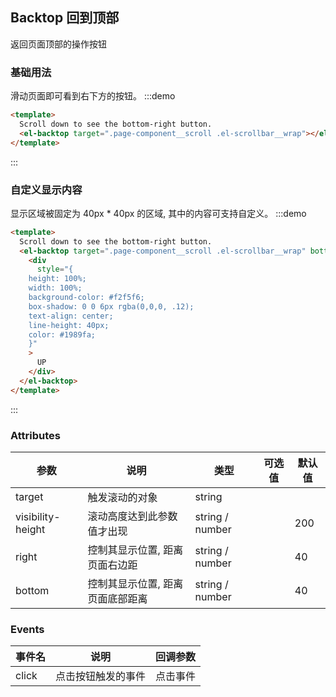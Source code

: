 ## Backtop 回到顶部

返回页面顶部的操作按钮

### 基础用法

滑动页面即可看到右下方的按钮。
:::demo

```html
<template>
  Scroll down to see the bottom-right button.
  <el-backtop target=".page-component__scroll .el-scrollbar__wrap"></el-backtop>
</template>
```

:::

### 自定义显示内容

显示区域被固定为 40px \* 40px 的区域, 其中的内容可支持自定义。
:::demo

```html
<template>
  Scroll down to see the bottom-right button.
  <el-backtop target=".page-component__scroll .el-scrollbar__wrap" bottom="100">
    <div
      style="{
    height: 100%;
    width: 100%;
    background-color: #f2f5f6;
    box-shadow: 0 0 6px rgba(0,0,0, .12);
    text-align: center;
    line-height: 40px;
    color: #1989fa;
    }"
    >
      UP
    </div>
  </el-backtop>
</template>
```

:::

### Attributes

| 参数              | 说明                             | 类型            | 可选值 | 默认值 |
| ----------------- | -------------------------------- | --------------- | ------ | ------ |
| target            | 触发滚动的对象                   | string          |        |        |
| visibility-height | 滚动高度达到此参数值才出现       | string / number |        | 200    |
| right             | 控制其显示位置, 距离页面右边距   | string / number |        | 40     |
| bottom            | 控制其显示位置, 距离页面底部距离 | string / number |        | 40     |

### Events

| 事件名 | 说明               | 回调参数 |
| ------ | ------------------ | -------- |
| click  | 点击按钮触发的事件 | 点击事件 |
